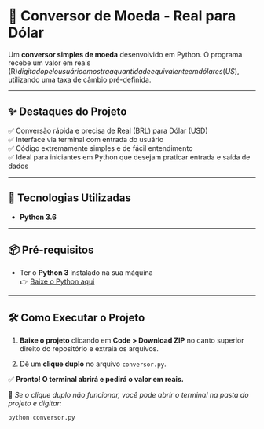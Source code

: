 # 💱 Conversor de Moeda - Real para Dólar

Um **conversor simples de moeda** desenvolvido em Python. O programa recebe um valor em reais (R$) digitado pelo usuário e mostra a quantidade equivalente em dólares (US$), utilizando uma taxa de câmbio pré-definida.

---

## ✨ Destaques do Projeto

✅ Conversão rápida e precisa de Real (BRL) para Dólar (USD)  
✅ Interface via terminal com entrada do usuário  
✅ Código extremamente simples e de fácil entendimento  
✅ Ideal para iniciantes em Python que desejam praticar entrada e saída de dados  

---

## 🚀 Tecnologias Utilizadas

- **Python 3.6**

---

## 📦 Pré-requisitos

- Ter o **Python 3** instalado na sua máquina  
👉 [Baixe o Python aqui](https://www.python.org/downloads/)

---

## 🛠️ Como Executar o Projeto

1. **Baixe o projeto** clicando em **Code > Download ZIP** no canto superior direito do repositório e extraia os arquivos.  

2. Dê um **clique duplo** no arquivo `conversor.py`.  

✅ **Pronto! O terminal abrirá e pedirá o valor em reais.**

📌 *Se o clique duplo não funcionar, você pode abrir o terminal na pasta do projeto e digitar:*

```bash
python conversor.py
